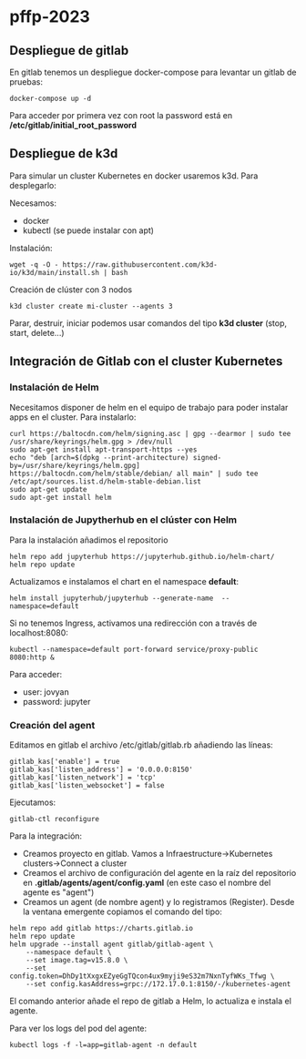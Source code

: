 # pffp-2023

## Despliegue de gitlab

En gitlab tenemos un despliegue docker-compose para levantar un gitlab de pruebas:

```
docker-compose up -d
```

Para acceder por primera vez con root la password está en **/etc/gitlab/initial_root_password**

## Despliegue de k3d

Para simular un cluster Kubernetes en docker usaremos k3d. Para desplegarlo:

Necesamos:
* docker
* kubectl (se puede instalar con apt)

Instalación:

```
wget -q -O - https://raw.githubusercontent.com/k3d-io/k3d/main/install.sh | bash
```

Creación de clúster con 3 nodos

```
k3d cluster create mi-cluster --agents 3
```

Parar, destruir, iniciar podemos usar comandos del tipo **k3d cluster** (stop, start, delete...)

## Integración de Gitlab con el cluster Kubernetes

### Instalación de Helm

Necesitamos disponer de helm en el equipo de trabajo para poder instalar apps en el cluster. Para instalarlo:

```
curl https://baltocdn.com/helm/signing.asc | gpg --dearmor | sudo tee /usr/share/keyrings/helm.gpg > /dev/null
sudo apt-get install apt-transport-https --yes
echo "deb [arch=$(dpkg --print-architecture) signed-by=/usr/share/keyrings/helm.gpg] https://baltocdn.com/helm/stable/debian/ all main" | sudo tee /etc/apt/sources.list.d/helm-stable-debian.list
sudo apt-get update
sudo apt-get install helm
```

### Instalación de Jupytherhub en el clúster con Helm

Para la instalación añadimos el repositorio

```
helm repo add jupyterhub https://jupyterhub.github.io/helm-chart/
helm repo update
```

Actualizamos e instalamos el chart en el namespace **default**:

```
helm install jupyterhub/jupyterhub --generate-name  --namespace=default
```

Si no tenemos Ingress, activamos una redirección con a través de localhost:8080:

```
kubectl --namespace=default port-forward service/proxy-public 8080:http &
```

Para acceder:

* user: jovyan
* password: jupyter

### Creación del agent

Editamos en gitlab el archivo /etc/gitlab/gitlab.rb añadiendo las líneas:

```
gitlab_kas['enable'] = true
gitlab_kas['listen_address'] = '0.0.0.0:8150'                                                                        
gitlab_kas['listen_network'] = 'tcp'                         
gitlab_kas['listen_websocket'] = false
```

Ejecutamos:

```
gitlab-ctl reconfigure
```

Para la integración:

* Creamos proyecto en gitlab. Vamos a Infraestructure->Kubernetes clusters->Connect a cluster
* Creamos el archivo de configuración del agente en la raíz del repositorio en **.gitlab/agents/agent/config.yaml** (en este caso el nombre del agente es "agent")
* Creamos un agent (de nombre agent) y lo registramos (Register). Desde la ventana emergente copiamos el comando del tipo:

```
helm repo add gitlab https://charts.gitlab.io
helm repo update
helm upgrade --install agent gitlab/gitlab-agent \
    --namespace default \
    --set image.tag=v15.8.0 \
    --set config.token=DhDy1tXxgxEZyeGgTQcon4ux9myji9eS32m7NxnTyfWKs_Tfwg \
    --set config.kasAddress=grpc://172.17.0.1:8150/-/kubernetes-agent
```

El comando anterior añade el repo de gitlab a Helm, lo actualiza e instala el agente.

Para ver los logs del pod del agente:

```
kubectl logs -f -l=app=gitlab-agent -n default
```
